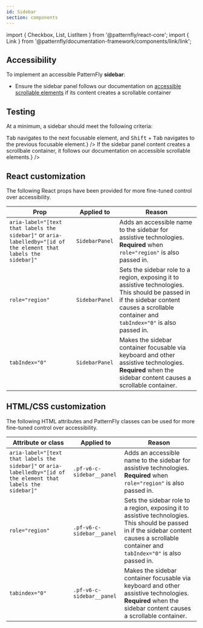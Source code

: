 ```yaml
---
id: Sidebar
section: components
---
```


import { Checkbox, List, ListItem } from '@patternfly/react-core';
import { Link } from '@patternfly/documentation-framework/components/link/link';

## Accessibility

To implement an accessible PatternFly **sidebar**:

- Ensure the sidebar panel follows our documentation on [accessible scrollable elements](/accessibility/product-development-guide#scrollable-elements) if its content creates a scrollable container

## Testing

At a minimum, a sidebar should meet the following criteria:

<List isPlain>
  <ListItem>
    <Checkbox id="sidebar-a11y-checkbox-1" label="Standard keyboard navigation can be used to navigate between focusable elements within the sidebar panel." description={<span><kbd>Tab</kbd> navigates to the next focusable element, and <kbd>Shift</kbd> + <kbd>Tab</kbd> navigates to the previous focusable element.</span>} />
  </ListItem>
  <ListItem>
    <Checkbox id="sidebar-a11y-checkbox-2" label={<span>If the sidebar panel content creates a scrollbale container, it follows our documentation on <Link href="/accessibility/product-development-guide#scrollable-elements">accessible scrollable elements</Link>.</span>} />
  </ListItem>
</List>

## React customization

The following React props have been provided for more fine-tuned control over accessibility.

| Prop | Applied to | Reason | 
|---|---|---|
| `aria-label="[text that labels the sidebar]"` or `aria-labelledby="[id of the element that labels the sidebar]"` | `SidebarPanel` | Adds an accessible name to the sidebar for assistive technologies. **Required** when `role="region"` is also passed in. |
| `role="region"` | `SidebarPanel` | Sets the sidebar role to a region, exposing it to assistive technologies. This should be passed in if the sidebar content causes a scrollable container and `tabIndex="0"` is also passed in. |
| `tabIndex="0"` | `SidebarPanel` | Makes the sidebar container focusable via keyboard and other assistive technologies. **Required** when the sidebar content causes a scrollable container. |

## HTML/CSS customization

The following HTML attributes and PatternFly classes can be used for more fine-tuned control over accessibility.

| Attribute or class | Applied to | Reason | 
|---|---|---|
| `aria-label="[text that labels the sidebar]"` or `aria-labelledby="[id of the element that labels the sidebar]"` | `.pf-v6-c-sidebar__panel` | Adds an accessible name to the sidebar for assistive technologies. **Required** when `role="region"` is also passed in. |
| `role="region"` | `.pf-v6-c-sidebar__panel` | Sets the sidebar role to a region, exposing it to assistive technologies. This should be passed in if the sidebar content causes a scrollable container and `tabIndex="0"` is also passed in. |
| `tabindex="0"` | `.pf-v6-c-sidebar__panel` | Makes the sidebar container focusable via keyboard and other assistive technologies. **Required** when the sidebar content causes a scrollable container. |
